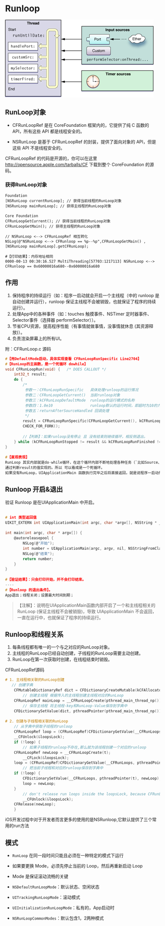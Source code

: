# Runloop
![](./assets/runloop.jpg)

## RunLoop对象
- CFRunLoopRef 是在 CoreFoundation 框架内的，它提供了纯 C 函数的 API，所有这些 API 都是线程安全的。

- NSRunLoop 是基于 CFRunLoopRef 的封装，提供了面向对象的 API，但是这些 API 不是线程安全的。

CFRunLoopRef 的代码是开源的，你可以在这里 http://opensource.apple.com/tarballs/CF 下载到整个 CoreFoundation 的源码。
### 获得RunLoop对象
```
Foundation
[NSRunLoop currentRunLoop]; // 获得当前线程的RunLoop对象
[NSRunLoop mainRunLoop]; // 获得主线程的RunLoop对象

Core Foundation
CFRunLoopGetCurrent(); // 获得当前线程的RunLoop对象
CFRunLoopGetMain(); // 获得主线程的RunLoop对象

// NSRunLoop <--> CFRunLoopRef 相互转化
NSLog(@"NSRunLoop <--> CFRunloop == %p--%p",CFRunLoopGetMain() , [NSRunLoop mainRunLoop].getCFRunLoop);

#【打印结果】：内存地址相同
0000-00-13 00:30:16.527 MultiThreading[57703:1217113] NSRunLoop <--> CFRunloop == 0x60000016a680--0x60000016a680
```

## 作用
1. 保持程序的持续运行（如：程序一启动就会开启一个主线程（中的 runloop 是自动创建并运行），runloop 保证主线程不会被销毁，也就保证了程序的持续运行）。
2. 处理App中的各种事件（如：touches 触摸事件、NSTimer 定时器事件、Selector事件（选择器 performSelector））。
3. 节省CPU资源，提高程序性能（有事情就做事情，没事情就休息 (其资源释放)）。
4. 负责渲染屏幕上的所有UI。

附：CFRunLoop.c 源码
```c
#【用DefaultMode启动，具体实现查看 CFRunLoopRunSpecific Line2704】
#【RunLoop的主函数，是一个死循环 dowhile】
void CFRunLoopRun(void) {   /* DOES CALLOUT */
    int32_t result;
    do {
        /*
         参数一：CFRunLoopRunSpecific   具体处理runloop的运行情况
         参数二：CFRunLoopGetCurrent()  当前runloop对象
         参数三：kCFRunLoopDefaultMode  runloop的运行模式的名称
         参数四：1.0e10                 runloop默认的运行时间，即超时为10的九次方
         参数五：returnAfterSourceHandled 回调处理
         */
        result = CFRunLoopRunSpecific(CFRunLoopGetCurrent(), kCFRunLoopDefaultMode, 1.0e10, false);
        CHECK_FOR_FORK();
        
        //【判断】：如果runloop没有停止 且 没有结束则继续循环，相反侧退出。
    } while (kCFRunLoopRunStopped != result && kCFRunLoopRunFinished != result);
}

#【直观表现】
RunLoop 其实内部就是do-while循环，在这个循环内部不断地处理各种任务（`比如Source、Timer、Observer`），
通过判断result的值实现的。所以 可以看成是一个死循环。
如果没有RunLoop，UIApplicationMain 函数执行完毕之后将直接返回，就是说程序一启动然后就结束；
```
## Runloop 开启&退出

验证 Runloop 是在UIApplicationMain 中开启。
```c

# int 类型返回值
UIKIT_EXTERN int UIApplicationMain(int argc, char *argv[], NSString * __nullable principalClassName, NSString * __nullable delegateClassName);

int main(int argc, char * argv[]) {
    @autoreleasepool {
        NSLog(@"开始");
        int number = UIApplicationMain(argc, argv, nil, NSStringFromClass([AppDelegate class]));
        NSLog(@"结束");
        return number;
    }
}

#【验证结果】：只会打印开始，并不会打印结束。
----
#【Runloop 的退出条件】。
App退出；线程关闭；设置最大时间到期；
```

>【注解】：说明在UIApplicationMain函数内部开启了一个和主线程相关的RunLoop (保证主线程不会被销毁)，导致 UIApplicationMain 不会返回，一直在运行中，也就保证了程序的持续运行。

## Runloop和线程关系
1. 每条线程都有唯一的一个与之对应的RunLoop对象。
2. 主线程的RunLoop已经自动创建，子线程的RunLoop需要主动创建。
3. RunLoop在第一次获取时创建，在线程结束时销毁。

CFRunLoopRef源码
```c
# 1. 主线程相关联的RunLoop创建
   // 创建字典
    CFMutableDictionaryRef dict = CFDictionaryCreateMutable(kCFAllocatorSystemDefault, 0, NULL, &kCFTypeDictionaryValueCallBacks);
        // 创建主线程 根据传入的主线程创建主线程对应的RunLoop
    CFRunLoopRef mainLoop = __CFRunLoopCreate(pthread_main_thread_np());
        // 保存主线程 将主线程-key和RunLoop-Value保存到字典中
    CFDictionarySetValue(dict, pthreadPointer(pthread_main_thread_np()), mainLoop);

# 2. 创建与子线程相关联的RunLoop
    // 从字典中获取子线程的runloop
    CFRunLoopRef loop = (CFRunLoopRef)CFDictionaryGetValue(__CFRunLoops, pthreadPointer(t));
    __CFUnlock(&loopsLock);
    if (!loop) {
        // 如果子线程的runloop不存在,那么就为该线程创建一个对应的runloop
    CFRunLoopRef newLoop = __CFRunLoopCreate(t);
        __CFLock(&loopsLock);
    loop = (CFRunLoopRef)CFDictionaryGetValue(__CFRunLoops, pthreadPointer(t));
        // 把当前子线程和对应的runloop保存到字典中
    if (!loop) {
        CFDictionarySetValue(__CFRunLoops, pthreadPointer(t), newLoop);
        loop = newLoop;
    }
        // don't release run loops inside the loopsLock, because CFRunLoopDeallocate may end up taking it
        __CFUnlock(&loopsLock);
    CFRelease(newLoop);
    }
```

iOS开发过程中对于开发者而言更多的使用的是NSRunloop,它默认提供了三个常用的run方法


## 模式

* `RunLoop` 在同一段时间只能且必须在一种特定的模式下运行
* 如果要更换 Mode，必须先停止当前的 Loop，然后再重新启动 Loop
* Mode 是保证滚动流畅的关键

* `NSDefaultRunLoopMode`：默认状态、空闲状态
* `UITrackingRunLoopMode`：滚动模式
* `UIInitializationRunLoopMode`：私有的，App启动时
* `NSRunLoopCommonModes`：默认包含1，2两种模式

